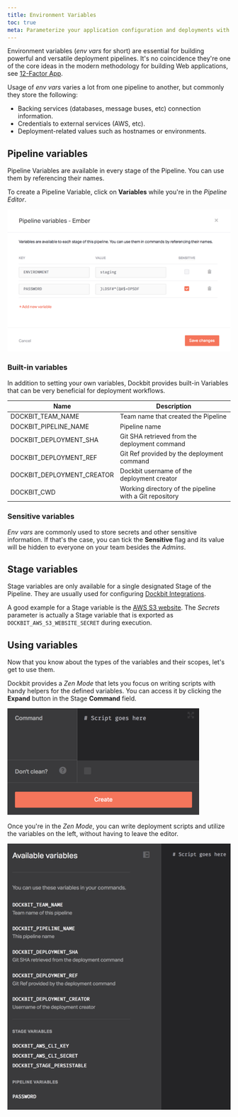 ```yaml
---
title: Environment Variables
toc: true
meta: Parameterize your application configuration and deployments with Dockbit Variables.
---
```


Environment variables (_env vars_ for short) are essential for building powerful and versatile deployment pipelines. It's no coincidence they're one of the core ideas in the modern methodology for building Web applications, see [12-Factor App](https://12factor.net/config).

Usage of _env vars_ varies a lot from one pipeline to another, but commonly they store the following:

 * Backing services (databases, message buses, etc) connection information.
 * Credentials to external services (AWS, etc).
 * Deployment-related values such as hostnames or environments.

## Pipeline variables

Pipeline Variables are available in every stage of the Pipeline. You can use them by referencing their names.

To create a Pipeline Variable, click on **Variables** while you're in the _Pipeline Editor_.

![Pipeline Variables](../images/using-dockbit/variables/pipeline-variables.png)

### Built-in variables

In addition to setting your own variables, Dockbit provides built-in Variables that can be very beneficial for deployment workflows.

| Name                       | Description                                             |
|----------------------------|---------------------------------------------------------|
| DOCKBIT_TEAM_NAME          | Team name that created the Pipeline                     |
| DOCKBIT_PIPELINE_NAME      | Pipeline name                                           |
| DOCKBIT_DEPLOYMENT_SHA     | Git SHA retrieved from the deployment command           |
| DOCKBIT_DEPLOYMENT_REF     | Git Ref provided by the deployment command              |
| DOCKBIT_DEPLOYMENT_CREATOR | Dockbit username of the deployment creator              |
| DOCKBIT_CWD                | Working directory of the pipeline with a Git repository |

### Sensitive variables

_Env vars_ are commonly used to store secrets and other sensitive information. If that's the case, you can tick the **Sensitive** flag and its value will be hidden to everyone on your team besides the _Admins_.

## Stage variables

Stage variables are only available for a single designated Stage of the Pipeline. They are usually used for configuring [Dockbit Integrations](/integrations).

A good example for a Stage variable is the [AWS S3 website](../../integrations/aws-s3-website). The _Secrets_ parameter is actually a Stage variable that is exported as `DOCKBIT_AWS_S3_WEBSITE_SECRET` during execution.

## Using variables

Now that you know about the types of the variables and their scopes, let's get to use them.

Dockbit provides a _Zen Mode_ that lets you focus on writing scripts with handy helpers for the defined variables. You can access it by clicking the **Expand** button in the Stage **Command** field.

![Expand Buttons](../images/using-dockbit/variables/expand-button.png)

Once you're in the _Zen Mode_, you can write deployment scripts and utilize the variables on the left, without having to leave the editor.

![Zen Mode](../images/using-dockbit/variables/zen-mode.png)

